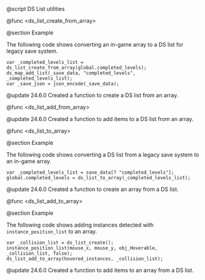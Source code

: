 @script <DsList> DS List utilities

@func <ds_list_create_from_array>

@section Example

The following code shows converting an in-game array to a DS list for legacy save system.

```gml
var _completed_levels_list = ds_list_create_from_array(global.completed_levels);
ds_map_add_list(_save_data, "completed_levels", _completed_levels_list);
var _save_json = json_encode(_save_data);
```

@update 24.6.0
Created a function to create a DS list from an array.

@func <ds_list_add_from_array>

@update 24.6.0
Created a function to add items to a DS list from an array.

@func <ds_list_to_array>

@section Example

The following code shows converting a DS list from a legacy save system to an in-game array.

```gml
var _completed_levels_list = save_data[? "completed_levels"];
global.completed_levels = ds_list_to_array(_completed_levels_list);
```

@update 24.6.0
Created a function to create an array from a DS list.

@func <ds_list_add_to_array>

@section Example

The following code shows adding instances detected with `instance_position_list` to an array.

```gml
var _collision_list = ds_list_create();
instance_position_list(mouse_x, mouse_y, obj_Hoverable, _collision_list, false);
ds_list_add_to_array(hovered_instances, _collision_list);
```

@update 24.6.0
Created a function to add items to an array from a DS list.
